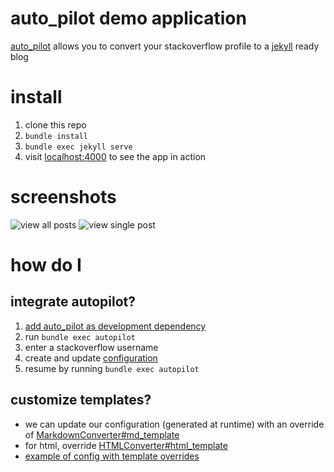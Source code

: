 # auto_pilot demo application

[auto_pilot](http://www.github.com/lfender6445/auto_pilot) allows you to convert your stackoverflow profile to a [jekyll](http://jekyllrb.com/) ready blog

# install

1. clone this repo
2. `bundle install`
3. `bundle exec jekyll serve`
4. visit [localhost:4000](http://localhost:4000) to see the app in action

# screenshots
![view all posts](http://i.imgur.com/S6z3NjI.png)
![view single post](http://i.imgur.com/6LZsDEH.png)

# how do I

## integrate autopilot?

1. [add auto_pilot as development dependency](https://github.com/lfender6445/auto_pilot_demo/blob/master/Gemfile#L7)
2. run `bundle exec autopilot`
3. enter a stackoverflow username
4. create and update [configuration](https://github.com/lfender6445/auto_pilot_demo/blob/master/auto_pilot_config.rb)
5. resume by running `bundle exec autopilot`

## customize templates?
- we can update our configuration (generated at runtime) with an override of [MarkdownConverter#md_template](https://github.com/lfender6445/auto_pilot/blob/e6fd551d64d27cd2a813bb71e6c0997eee9196d2/lib/auto_pilot/markdown_converter.rb#L25)
- for html, override [HTMLConverter#html_template](https://github.com/lfender6445/auto_pilot/blob/e6fd551d64d27cd2a813bb71e6c0997eee9196d2/lib/auto_pilot/html_converter.rb#L27)
- [example of config with template overrides](https://github.com/lfender6445/auto_pilot_demo/blob/custom_templates/auto_pilot_config.rb#L21)
